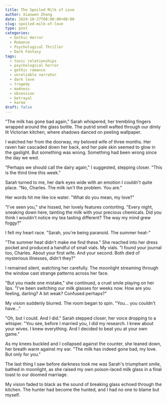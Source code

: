 ```yaml
---
title: The Spoiled Milk of Love
author: Xiaowen Zhang
date: 2024-10-27T08:00:00+08:00
slug: spoiled-milk-of-love
type: post
categories:
  - Gothic Horror
  - Romance
  - Psychological Thriller
  - Dark Fantasy
tags:
  - toxic relationships
  - psychological horror
  - gothic romance
  - unreliable narrator
  - dark love
  - tragedy
  - madness
  - obsession
  - betrayal
  - karma
draft: false
---
```


"The milk has gone bad again," Sarah whispered, her trembling fingers wrapped around the glass bottle. The putrid smell wafted through our dimly lit Victorian kitchen, where shadows danced on peeling wallpaper.

I watched her from the doorway, my beloved wife of three months. Her raven hair cascaded down her back, and her pale skin seemed to glow in the gaslight. But something was wrong. Something had been wrong since the day we wed.

"Perhaps we should call the dairy again," I suggested, stepping closer. "This is the third time this week."

Sarah turned to me, her dark eyes wide with an emotion I couldn't quite place. "No, Charles. The milk isn't the problem. You are."

Her words hit me like ice water. "What do you mean, my love?"

"I've seen you," she hissed, her lovely features contorting. "Every night, sneaking down here, tainting the milk with your precious chemicals. Did you think I wouldn't notice my tea tasting different? The way my mind grew foggy?"

I felt my heart race. "Sarah, you're being paranoid. The summer heat-"

"The summer heat didn't make me find these." She reached into her dress pocket and produced a handful of small vials. My vials. "I found your journal too, Charles. About your first wife. And your second. Both died of mysterious illnesses, didn't they?"

I remained silent, watching her carefully. The moonlight streaming through the window cast strange patterns across her face.

"But you made one mistake," she continued, a cruel smile playing on her lips. "I've been switching our milk glasses for weeks now. How are you feeling, darling? A bit weak? Confused perhaps?"

My vision suddenly blurred. The room began to spin. "You... you couldn't have..."

"Oh, but I could. And I did." Sarah stepped closer, her voice dropping to a whisper. "You see, before I married you, I did my research. I knew about your wives. I knew everything. And I decided to beat you at your own game."

As my knees buckled and I collapsed against the counter, she leaned down, her breath warm against my ear. "The milk has indeed gone bad, my love. But only for you."

The last thing I saw before darkness took me was Sarah's triumphant smile, bathed in moonlight, as she raised my own poison-laced milk glass in a final toast to our doomed marriage.

My vision faded to black as the sound of breaking glass echoed through the kitchen. The hunter had become the hunted, and I had no one to blame but myself.